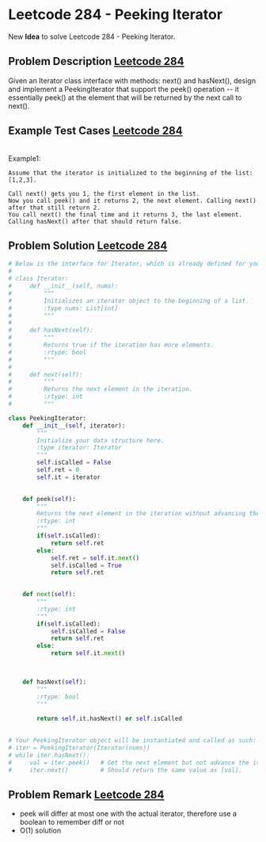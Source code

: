 # Leetcode 284 - Peeking Iterator


New **Idea** to solve Leetcode 284 - Peeking Iterator. 
<!--more-->


## Problem Description [Leetcode 284](https://leetcode.com/problems/peeking-iterator/)
<p>
Given an Iterator class interface with methods: next() and hasNext(), design and implement a PeekingIterator that support the peek() operation -- it essentially peek() at the element that will be returned by the next call to next().
</p>


## Example Test Cases [Leetcode 284](https://leetcode.com/problems/peeking-iterator/)


<br>
Example1:
<br>


```
Assume that the iterator is initialized to the beginning of the list: [1,2,3].

Call next() gets you 1, the first element in the list.
Now you call peek() and it returns 2, the next element. Calling next() after that still return 2. 
You call next() the final time and it returns 3, the last element. 
Calling hasNext() after that should return false.
```


## Problem Solution [Leetcode 284](https://leetcode.com/problems/peeking-iterator/)

```python
# Below is the interface for Iterator, which is already defined for you.
#
# class Iterator:
#     def __init__(self, nums):
#         """
#         Initializes an iterator object to the beginning of a list.
#         :type nums: List[int]
#         """
#
#     def hasNext(self):
#         """
#         Returns true if the iteration has more elements.
#         :rtype: bool
#         """
#
#     def next(self):
#         """
#         Returns the next element in the iteration.
#         :rtype: int
#         """

class PeekingIterator:
    def __init__(self, iterator):
        """
        Initialize your data structure here.
        :type iterator: Iterator
        """
        self.isCalled = False
        self.ret = 0
        self.it = iterator
        

    def peek(self):
        """
        Returns the next element in the iteration without advancing the iterator.
        :rtype: int
        """
        if(self.isCalled):
            return self.ret
        else:
            self.ret = self.it.next()
            self.isCalled = True
            return self.ret
            

    def next(self):
        """
        :rtype: int
        """
        if(self.isCalled):
            self.isCalled = False
            return self.ret
        else:
            return self.it.next()

        

    def hasNext(self):
        """
        :rtype: bool
        """
        
        return self.it.hasNext() or self.isCalled
        

# Your PeekingIterator object will be instantiated and called as such:
# iter = PeekingIterator(Iterator(nums))
# while iter.hasNext():
#     val = iter.peek()   # Get the next element but not advance the iterator.
#     iter.next()         # Should return the same value as [val].
```


## Problem Remark [Leetcode 284](https://leetcode.com/problems/peeking-iterator/)
- peek will differ at most one with the actual iterator, therefore use a boolean to remember diff or not
- O(1) solution
